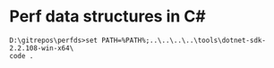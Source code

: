 # Perf data structures in C#

```
D:\gitrepos\perfds>set PATH=%PATH%;..\..\..\..\tools\dotnet-sdk-2.2.108-win-x64\
code .
```